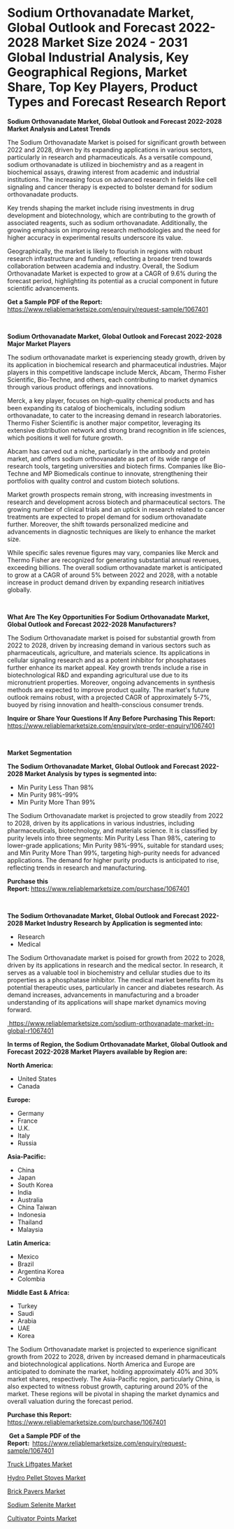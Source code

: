 <p><h1>Sodium Orthovanadate Market, Global Outlook and Forecast 2022-2028 Market Size 2024 - 2031 Global Industrial Analysis, Key Geographical Regions, Market Share, Top Key Players, Product Types and Forecast Research Report</h1></p><p><strong>Sodium Orthovanadate Market, Global Outlook and Forecast 2022-2028 Market Analysis and Latest Trends</strong></p>
<p><p>The Sodium Orthovanadate Market is poised for significant growth between 2022 and 2028, driven by its expanding applications in various sectors, particularly in research and pharmaceuticals. As a versatile compound, sodium orthovanadate is utilized in biochemistry and as a reagent in biochemical assays, drawing interest from academic and industrial institutions. The increasing focus on advanced research in fields like cell signaling and cancer therapy is expected to bolster demand for sodium orthovanadate products.</p><p>Key trends shaping the market include rising investments in drug development and biotechnology, which are contributing to the growth of associated reagents, such as sodium orthovanadate. Additionally, the growing emphasis on improving research methodologies and the need for higher accuracy in experimental results underscore its value.</p><p>Geographically, the market is likely to flourish in regions with robust research infrastructure and funding, reflecting a broader trend towards collaboration between academia and industry. Overall, the Sodium Orthovanadate Market is expected to grow at a CAGR of 9.6% during the forecast period, highlighting its potential as a crucial component in future scientific advancements.</p></p>
<p><strong>Get a Sample PDF of the Report:&nbsp;</strong> <a href="https://www.reliablemarketsize.com/enquiry/request-sample/1067401">https://www.reliablemarketsize.com/enquiry/request-sample/1067401</a></p>
<p>&nbsp;</p>
<p><strong>Sodium Orthovanadate Market, Global Outlook and Forecast 2022-2028 Major Market Players</strong></p>
<p><p>The sodium orthovanadate market is experiencing steady growth, driven by its application in biochemical research and pharmaceutical industries. Major players in this competitive landscape include Merck, Abcam, Thermo Fisher Scientific, Bio-Techne, and others, each contributing to market dynamics through various product offerings and innovations.</p><p>Merck, a key player, focuses on high-quality chemical products and has been expanding its catalog of biochemicals, including sodium orthovanadate, to cater to the increasing demand in research laboratories. Thermo Fisher Scientific is another major competitor, leveraging its extensive distribution network and strong brand recognition in life sciences, which positions it well for future growth.</p><p>Abcam has carved out a niche, particularly in the antibody and protein market, and offers sodium orthovanadate as part of its wide range of research tools, targeting universities and biotech firms. Companies like Bio-Techne and MP Biomedicals continue to innovate, strengthening their portfolios with quality control and custom biotech solutions.</p><p>Market growth prospects remain strong, with increasing investments in research and development across biotech and pharmaceutical sectors. The growing number of clinical trials and an uptick in research related to cancer treatments are expected to propel demand for sodium orthovanadate further. Moreover, the shift towards personalized medicine and advancements in diagnostic techniques are likely to enhance the market size.</p><p>While specific sales revenue figures may vary, companies like Merck and Thermo Fisher are recognized for generating substantial annual revenues, exceeding billions. The overall sodium orthovanadate market is anticipated to grow at a CAGR of around 5% between 2022 and 2028, with a notable increase in product demand driven by expanding research initiatives globally.</p></p>
<p>&nbsp;</p>
<p><strong>What Are The Key Opportunities For Sodium Orthovanadate Market, Global Outlook and Forecast 2022-2028 Manufacturers?</strong></p>
<p><p>The Sodium Orthovanadate market is poised for substantial growth from 2022 to 2028, driven by increasing demand in various sectors such as pharmaceuticals, agriculture, and materials science. Its applications in cellular signaling research and as a potent inhibitor for phosphatases further enhance its market appeal. Key growth trends include a rise in biotechnological R&D and expanding agricultural use due to its micronutrient properties. Moreover, ongoing advancements in synthesis methods are expected to improve product quality. The market's future outlook remains robust, with a projected CAGR of approximately 5-7%, buoyed by rising innovation and health-conscious consumer trends.</p></p>
<p><strong>Inquire or Share Your Questions If Any Before Purchasing This Report:</strong> <a href="https://www.reliablemarketsize.com/enquiry/pre-order-enquiry/1067401">https://www.reliablemarketsize.com/enquiry/pre-order-enquiry/1067401</a></p>
<p>&nbsp;</p>
<p><strong>Market Segmentation</strong></p>
<p><strong>The Sodium Orthovanadate Market, Global Outlook and Forecast 2022-2028 Market Analysis by types is segmented into:</strong></p>
<p><ul><li>Min Purity Less Than 98%</li><li>Min Purity 98%-99%</li><li>Min Purity More Than 99%</li></ul></p>
<p><p>The Sodium Orthovanadate market is projected to grow steadily from 2022 to 2028, driven by its applications in various industries, including pharmaceuticals, biotechnology, and materials science. It is classified by purity levels into three segments: Min Purity Less Than 98%, catering to lower-grade applications; Min Purity 98%-99%, suitable for standard uses; and Min Purity More Than 99%, targeting high-purity needs for advanced applications. The demand for higher purity products is anticipated to rise, reflecting trends in research and manufacturing.</p></p>
<p><strong>Purchase this Report:&nbsp;</strong><a href="https://www.reliablemarketsize.com/purchase/1067401">https://www.reliablemarketsize.com/purchase/1067401</a></p>
<p>&nbsp;</p>
<p><strong>The Sodium Orthovanadate Market, Global Outlook and Forecast 2022-2028 Market Industry Research by Application is segmented into:</strong></p>
<p><ul><li>Research</li><li>Medical</li></ul></p>
<p><p>The Sodium Orthovanadate market is poised for growth from 2022 to 2028, driven by its applications in research and the medical sector. In research, it serves as a valuable tool in biochemistry and cellular studies due to its properties as a phosphatase inhibitor. The medical market benefits from its potential therapeutic uses, particularly in cancer and diabetes research. As demand increases, advancements in manufacturing and a broader understanding of its applications will shape market dynamics moving forward.</p></p>
<p><a href="https://www.reliablemarketsize.com/sodium-orthovanadate-market-in-global-r1067401">&nbsp;https://www.reliablemarketsize.com/sodium-orthovanadate-market-in-global-r1067401</a></p>
<p><strong>In terms of Region, the Sodium Orthovanadate Market, Global Outlook and Forecast 2022-2028 Market Players available by Region are:</strong></p>
<p>
    <p> <strong> North America: </strong>
        <ul>
            <li>United States</li>
            <li>Canada</li>
        </ul>
        </p> 
    <p> <strong> Europe: </strong>
        <ul>
            <li>Germany</li>
            <li>France</li>
            <li>U.K.</li>
            <li>Italy</li>
            <li>Russia</li>
        </ul>
        </p> 
    <p> <strong> Asia-Pacific: </strong>
        <ul>
            <li>China</li>
            <li>Japan</li>
            <li>South Korea</li>
            <li>India</li>
            <li>Australia</li>
            <li>China Taiwan</li>
            <li>Indonesia</li>
            <li>Thailand</li>
            <li>Malaysia</li>
        </ul>
        </p> 
    <p> <strong> Latin America: </strong>
        <ul>
            <li>Mexico</li>
            <li>Brazil</li>
            <li>Argentina Korea</li>
            <li>Colombia</li>
        </ul>
        </p> 
    <p> <strong> Middle East & Africa: </strong>
        <ul>
            <li>Turkey</li>
            <li>Saudi</li>
            <li>Arabia</li>
            <li>UAE</li>
            <li>Korea</li>
        </ul>
    </p>
    </p>
<p><p>The Sodium Orthovanadate market is projected to experience significant growth from 2022 to 2028, driven by increased demand in pharmaceuticals and biotechnological applications. North America and Europe are anticipated to dominate the market, holding approximately 40% and 30% market shares, respectively. The Asia-Pacific region, particularly China, is also expected to witness robust growth, capturing around 20% of the market. These regions will be pivotal in shaping the market dynamics and overall valuation during the forecast period.</p></p>
<p><strong>Purchase this Report: </strong><a href="https://www.reliablemarketsize.com/purchase/1067401">https://www.reliablemarketsize.com/purchase/1067401</a></p>
<p>&nbsp;<strong>Get a Sample PDF of the Report:&nbsp;&nbsp;</strong><a href="https://www.reliablemarketsize.com/enquiry/request-sample/1067401">https://www.reliablemarketsize.com/enquiry/request-sample/1067401</a></p>
<p><strong></strong></p>
<p><p><a href="https://medium.com/@jane.burgess8767574/the-truck-liftgates-industry-analysis-report-offers-a-comprehensive-and-current-examination-of-75db9add69dc">Truck Liftgates Market</a></p><p><a href="https://www.linkedin.com/pulse/hydro-pellet-stoves-market-size-growing-cagr-111-report-covers-jcikf?trackingId=hwbn7sJzTJmObJQGUEUJng%3D%3D">Hydro Pellet Stoves Market</a></p><p><a href="https://www.linkedin.com/pulse/navigating-global-brick-pavers-market-landscape-trends-forecasts-d7bsf?trackingId=w23OJcrMRfCTUIpAJC5gmA%3D%3D">Brick Pavers Market</a></p><p><a href="https://issuu.com/reportprime-2/docs/sodium-selenite-market-size-2030.pp_681abe6f55fd27">Sodium Selenite Market</a></p><p><a href="https://medium.com/@jane.burgess8767574/the-cultivator-points-industry-analysis-report-offers-a-comprehensive-and-current-examination-of-f8e7e2affb98">Cultivator Points Market</a></p></p>